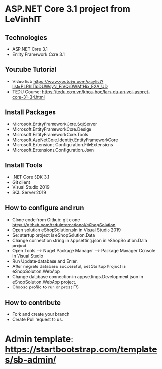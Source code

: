 # ASP.NET Core 3.1 project from LeVinhIT
## Technologies
- ASP.NET Core 3.1
- Entity Framework Core 3.1
## Youtube Tutorial
- Video list: https://www.youtube.com/playlist?list=PLRhlTlpDUWsyN_FiVQrDWMtHix_E2A_UD
- TEDU Course: https://tedu.com.vn/khoa-hoc/lam-du-an-voi-aspnet-core-31-34.html
## Install Packages
- Microsoft.EntityFrameworkCore.SqlServer
- Microsoft.EntityFrameworkCore.Design
- Microsoft.EntityFrameworkCore.Tools
- Microsoft.AspNetCore.Identity.EntityFrameworkCore
- Microsoft.Extensions.Configuration.FileExtensions
- Microsoft.Extensions.Configuration.Json
## Install Tools
- .NET Core SDK 3.1
- Git client
- Visual Studio 2019
- SQL Server 2019
## How to configure and run
- Clone code from Github: git clone https://github.com/teduinternational/eShopSolution
- Open solution eShopSolution.sln in Visual Studio 2019
- Set startup project is eShopSolution.Data
- Change connection string in Appsetting.json in eShopSolution.Data project
- Open Tools --> Nuget Package Manager --> Package Manager Console in Visual Studio
- Run Update-database and Enter.
- After migrate database successful, set Startup Project is eShopSolution.WebApp
- Change database connection in appsettings.Development.json in eShopSolution.WebApp project.
- Choose profile to run or press F5
## How to contribute
- Fork and create your branch
- Create Pull request to us.
# Admin template: https://startbootstrap.com/templates/sb-admin/